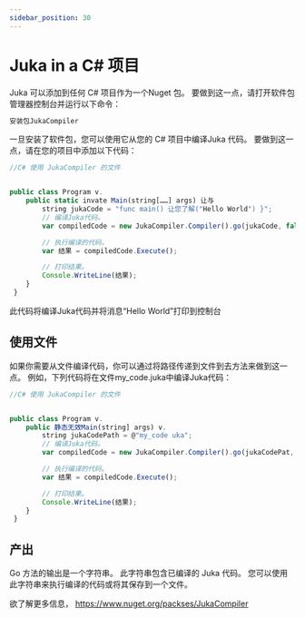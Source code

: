 ```yaml
---
sidebar_position: 30
---
```


# Juka in a C# 项目


Juka 可以添加到任何 C# 项目作为一个Nuget 包。 要做到这一点，请打开软件包管理器控制台并运行以下命令：

```jsx
安装包JukaCompiler
```

一旦安装了软件包，您可以使用它从您的 C# 项目中编译Juka 代码。 要做到这一点，请在您的项目中添加以下代码：

```jsx
//C# 使用 JukaCompiler 的文件


public class Program v.
    public static invate Main(string[……] args) 让与
        string jukaCode = "func main() 让您了解("Hello World") }";
        // 编译Juka代码。
        var compiledCode = new JukaCompiler.Compiler().go(jukaCode, false);

        // 执行编译的代码。
        var 结果 = compiledCode.Execute();

        // 打印结果。
        Console.WriteLine(结果);
    }
 } 

```
此代码将编译Juka代码并将消息“Hello World”打印到控制台

## 使用文件
如果你需要从文件编译代码，你可以通过将路径传递到文件到去方法来做到这一点。 例如，下列代码将在文件my_code.juka中编译Juka代码：

```jsx
//C# 使用 JukaCompiler 的文件


public class Program v.
    public 静态无效Main(string] args) v.
        string jukaCodePath = @"my_code uka";
        // 编译Juka代码。
        var compiledCode = new JukaCompiler.Compiler().go(jukaCodePat, false);

        // 执行编译的代码。
        var 结果 = compiledCode.Execute();

        // 打印结果。
        Console.WriteLine(结果);
    }
 } 

```

## 产出
Go 方法的输出是一个字符串。 此字符串包含已编译的 Juka 代码。 您可以使用此字符串来执行编译的代码或将其保存到一个文件。

欲了解更多信息， https://www.nuget.org/packses/JukaCompiler
